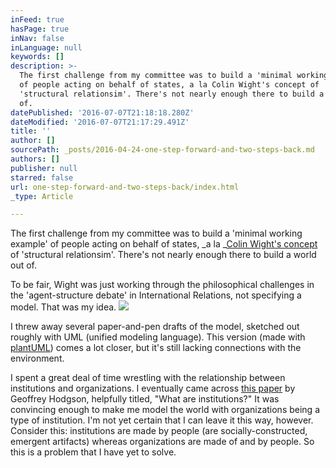 ```yaml
---
inFeed: true
hasPage: true
inNav: false
inLanguage: null
keywords: []
description: >-
  The first challenge from my committee was to build a 'minimal working example'
  of people acting on behalf of states, a la Colin Wight's concept of
  'structural relationsim'. There's not nearly enough there to build a world out
  of. 
datePublished: '2016-07-07T21:18:18.280Z'
dateModified: '2016-07-07T21:17:29.491Z'
title: ''
author: []
sourcePath: _posts/2016-04-24-one-step-forward-and-two-steps-back.md
authors: []
publisher: null
starred: false
url: one-step-forward-and-two-steps-back/index.html
_type: Article

---
```

The first challenge from my committee was to build a 'minimal working example' of people acting on behalf of states, _a la _[Colin Wight's concept][0] of 'structural relationsim'. There's not nearly enough there to build a world out of. 

To be fair, Wight was just working through the philosophical challenges in the 'agent-structure debate' in International Relations, not specifying a model. That was my idea. ![](https://the-grid-user-content.s3-us-west-2.amazonaws.com/9b53dcf8-d7df-4f64-8cc4-141f6ca24821.png)

I threw away several paper-and-pen drafts of the model, sketched out roughly with UML (unified modeling language). This version (made with [plantUML][1]) comes a lot closer, but it's still lacking connections with the environment. 

I spent a great deal of time wrestling with the relationship between institutions and organizations. I eventually came across [this paper][2] by Geoffrey Hodgson, helpfully titled, "What are institutions?" It was convincing enough to make me model the world with organizations being a type of institution. I'm not yet certain that I can leave it this way, however. Consider this: institutions are made by people (are socially-constructed, emergent artifacts) whereas organizations are made of and by people. So this is a problem that I have yet to solve.

[0]: https://read.amazon.com/kp/embed?asin=B000SI8LDW&preview=newtab&linkCode=kpe&ref_=cm_sw_r_kb_dp_XMVgxb1WB0Z7V0
[1]: plantuml.com
[2]: http://www.geoffrey-hodgson.info/user/image/whatareinstitutions.pdf